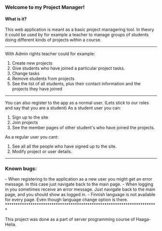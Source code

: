 <h3>Welcome to my Project Manager!</h3>

<h4>What is it?</h4>
This web application is meant as a basic project managering tool. In theory it could be used by for example a teacher to manage groups of students doing different kinds of projects within a course.

**********************************************************************
With Admin rights teacher could for example:
1. Create new projects
2. Give students who have joined a particular project tasks.
3. Change tasks
4. Remove students from projects
5. See the list of all students, plus their contact information and the projects they have joined
************************************************************************
You can also register to the app as a normal user. (Lets stick to our roles and say that you are a student)
As a student user you can:
1. Sign up to the site
2. Join projects
3. See the member pages of other student's who have joined the projects.

As a regular user you cant:
1. See all all the people who have signed up to the site.
2. Modify project or user details.
************************************************************************
<h3>Known bugs:</h3>
- When registering to the application as a new user you might get an error message. In this case just navigate back to the main page.
- When logging in you sometimes receive an error message. Just navigate back to the main page, and you should show as logged in.
- Finnish language is not available for every page. Even though language change option is there.
************************************************************************



This project was done as a part of server programming course of Haaga-Helia.
